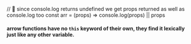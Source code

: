 // 🤔 since console.log returns undefined we get props returned as well as console.log too
const arr = (props) => console.log(props) || props

#### arrow functions have no `this` keyword of their own, they find it lexically just like any other variable.
